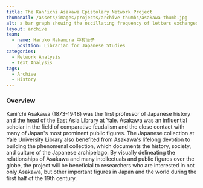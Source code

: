```yaml
---
title: The Kan'ichi Asakawa Epistolary Network Project
thumbnail: /assets/images/projects/archive-thumbs/asakawa-thumb.jpg
alt: a bar graph showing the oscillating frequency of letters exchanged by Kani'chi Asakawa and Alice V. Morris in the 1920s and early 1930s, alongside scans of a few of their letters
layout: archive
team:
  - name: Haruko Nakamura 中村治子
    position: Librarian for Japanese Studies
categories:
  - Network Analysis
  - Text Analysis
tags:
  - Archive
  - History
---
```


### Overview

Kani'chi Asakawa (1873-1948) was the first professor of Japanese history and the head of the East Asia Library at Yale. Asakawa was an influential scholar in the field of comparative feudalism and the close contact with many of Japan's most prominent public figures. The Japanese collection at Yale University Library also benefited from Asakawa's lifelong devotion to building the phenomenal collection, which documents the history, society, and culture of the Japanese archipelago. By visually delineating the relationships of Asakawa and many intellectuals and public figures over the globe, the project will be beneficial to researchers who are interested in not only Asakawa, but other important figures in Japan and the world during the first half of the 19th century.